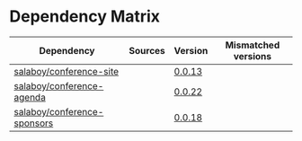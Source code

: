 # Dependency Matrix

Dependency | Sources | Version | Mismatched versions
---------- | ------- | ------- | -------------------
[salaboy/conference-site](https://github.com/salaboy/conference-site) |  | [0.0.13](https://github.com/salaboy/conference-site/releases/tag/v0.0.13) | 
[salaboy/conference-agenda](https://github.com/salaboy/conference-agenda) |  | [0.0.22](https://github.com/salaboy/conference-agenda/releases/tag/v0.0.22) | 
[salaboy/conference-sponsors](https://github.com/salaboy/conference-sponsors) |  | [0.0.18](https://github.com/salaboy/conference-sponsors/releases/tag/v0.0.18) | 
